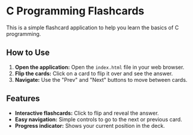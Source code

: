 # C Programming Flashcards

This is a simple flashcard application to help you learn the basics of C programming.

## How to Use

1.  **Open the application:** Open the `index.html` file in your web browser.
2.  **Flip the cards:** Click on a card to flip it over and see the answer.
3.  **Navigate:** Use the "Prev" and "Next" buttons to move between cards.

## Features

*   **Interactive flashcards:** Click to flip and reveal the answer.
*   **Easy navigation:** Simple controls to go to the next or previous card.
*   **Progress indicator:** Shows your current position in the deck.
